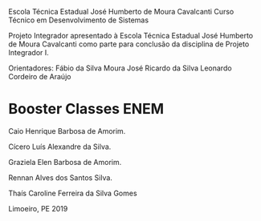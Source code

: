 Escola Técnica Estadual José Humberto de Moura Cavalcanti
Curso Técnico em Desenvolvimento de Sistemas

Projeto Integrador apresentado à Escola Técnica Estadual José Humberto de Moura Cavalcanti como parte para conclusão da disciplina de Projeto Integrador I.


Orientadores:
Fábio da Silva Moura
José Ricardo da Silva
Leonardo Cordeiro de Araújo

# Booster Classes ENEM

Caio Henrique Barbosa de Amorim.

Cícero Luís Alexandre da Silva.

Graziela Elen Barbosa de Amorim.

Rennan Alves dos Santos Silva.

Thaís Caroline Ferreira da Silva Gomes


Limoeiro, PE
2019

